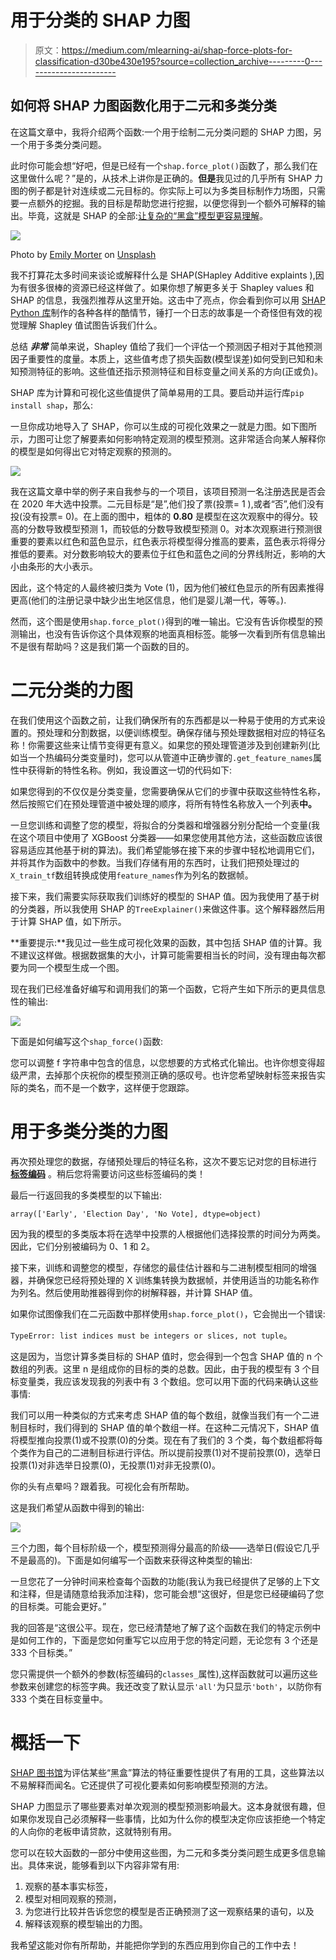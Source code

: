 # 用于分类的 SHAP 力图

> 原文：<https://medium.com/mlearning-ai/shap-force-plots-for-classification-d30be430e195?source=collection_archive---------0----------------------->

## 如何将 SHAP 力图函数化用于二元和多类分类

在这篇文章中，我将介绍两个函数:一个用于绘制二元分类问题的 SHAP 力图，另一个用于多类分类问题。

此时你可能会想“好吧，但是已经有一个`shap.force_plot()`函数了，那么我们在这里做什么呢？”是的，从技术上讲你是正确的。**但是**我见过的几乎所有 SHAP 力图的例子都是针对连续或二元目标的。你实际上可以为多类目标制作力场图，只需要一点额外的挖掘。我的目标是帮助您进行挖掘，以便您得到一个额外可解释的输出。毕竟，这就是 SHAP 的全部:[让复杂的“黑盒”模型更容易理解](/@gabrieltseng/interpreting-complex-models-with-shap-values-1c187db6ec83)。

![](img/ae5e9d94cffdf159967b7a8f1545f6f2.png)

Photo by [Emily Morter](https://unsplash.com/@emilymorter?utm_source=unsplash&utm_medium=referral&utm_content=creditCopyText) on [Unsplash](https://unsplash.com/s/photos/why?utm_source=unsplash&utm_medium=referral&utm_content=creditCopyText)

我不打算花太多时间来谈论或解释什么是 SHAP(SHapley Additive explaints ),因为有很多很棒的资源已经这样做了。如果你想了解更多关于 Shapley values 和 SHAP 的信息，我强烈推荐从这里开始。这击中了亮点，你会看到你可以用 [SHAP Python 库](https://github.com/slundberg/shap)制作的各种各样的酷情节，锤打一个日志的故事是一个奇怪但有效的视觉理解 Shapley 值试图告诉我们什么。

总结 ***非常*** 简单来说，Shapley 值给了我们一个评估一个预测因子相对于其他预测因子重要性的度量。本质上，这些值考虑了损失函数(模型误差)如何受到已知和未知预测特征的影响。这些值还指示预测特征和目标变量之间关系的方向(正或负)。

SHAP 库为计算和可视化这些值提供了简单易用的工具。要启动并运行库`pip install shap`，那么:

一旦你成功地导入了 SHAP，你可以生成的可视化效果之一就是力图。如下图所示，力图可让您了解要素如何影响特定观测的模型预测。这非常适合向某人解释你的模型是如何得出它对特定观察的预测的。

![](img/7884f7d08caf74fb9280bfaf63c999d4.png)

我在这篇文章中举的例子来自我参与的一个项目，该项目预测一名注册选民是否会在 2020 年大选中投票。二元目标是“是”,他们投了票(投票= 1 ),或者“否”,他们没有投(没有投票= 0)。在上面的图中，粗体的 **0.80** 是模型在这次观察中的得分。较高的分数导致模型预测 1，而较低的分数导致模型预测 0。对本次观察进行预测很重要的要素以红色和蓝色显示，红色表示将模型得分推高的要素，蓝色表示将得分推低的要素。对分数影响较大的要素位于红色和蓝色之间的分界线附近，影响的大小由条形的大小表示。

因此，这个特定的人最终被归类为 Vote (1)，因为他们被红色显示的所有因素推得更高(他们的注册记录中缺少出生地区信息，他们是婴儿潮一代，等等。).

然而，这个图是使用`shap.force_plot()`得到的唯一输出。它没有告诉你模型的预测输出，也没有告诉你这个具体观察的地面真相标签。能够一次看到所有信息输出不是很有帮助吗？这是我们第一个函数的目的。

# 二元分类的力图

在我们使用这个函数之前，让我们确保所有的东西都是以一种易于使用的方式来设置的。预处理和分割数据，以便训练模型。确保存储与预处理数据相对应的特征名称！你需要这些来让情节变得更有意义。如果您的预处理管道涉及到创建新列(比如当一个热编码分类变量时)，您可以从管道中正确步骤的`.get_feature_names`属性中获得新的特性名称。例如，我设置这一切的代码如下:

如果您得到的不仅仅是分类变量，您需要确保从它们的步骤中获取这些特性名称，然后按照它们在预处理管道中被处理的顺序，将所有特性名称放入一个列表**中。**

一旦您训练和调整了您的模型，将拟合的分类器和增强器分别分配给一个变量(我在这个项目中使用了 XGBoost 分类器——如果您使用其他方法，这些函数应该很容易适应其他基于树的算法)。我们希望能够在接下来的步骤中轻松地调用它们，并将其作为函数中的参数。当我们存储有用的东西时，让我们把预处理过的`X_train_tf`数组转换成使用`feature_names`作为列名的数据帧。

接下来，我们需要实际获取我们训练好的模型的 SHAP 值。因为我使用了基于树的分类器，所以我使用 SHAP 的`TreeExplainer()`来做这件事。这个解释器然后用于计算 SHAP 值，如下所示。

**重要提示:**我见过一些生成可视化效果的函数，其中包括 SHAP 值的计算。我不建议这样做。根据数据集的大小，计算可能需要相当长的时间，没有理由每次都要为同一个模型生成一个图。

现在我们已经准备好编写和调用我们的第一个函数，它将产生如下所示的更具信息性的输出:

![](img/9eaa8cb93af3fd050a952c7eb5727ef6.png)

下面是如何编写这个`shap_force()`函数:

您可以调整 f 字符串中包含的信息，以您想要的方式格式化输出。也许你想变得超级严肃，去掉那个庆祝你的模型预测正确的感叹号。也许您希望映射标签来报告实际的类名，而不是一个数字，这样便于您跟踪。

# 用于多类分类的力图

再次预处理您的数据，存储预处理后的特征名称，这次不要忘记对您的目标进行 [**标签编码**](https://scikit-learn.org/stable/modules/generated/sklearn.preprocessing.LabelEncoder.html) 。稍后您将需要访问这些标签编码的类！

最后一行返回我的多类模型的以下输出:

`array(['Early', 'Election Day', 'No Vote], dtype=object)`

因为我的模型的多类版本将在选举中投票的人根据他们选择投票的时间分为两类。因此，它们分别被编码为 0、1 和 2。

接下来，训练和调整您的模型，存储您的最佳估计器和与二进制模型相同的增强器，并确保您已经将预处理的 X 训练集转换为数据帧，并使用适当的功能名称作为列名。然后使用助推器得到你的树解释器，并计算 SHAP 值。

如果你试图像我们在二元函数中那样使用`shap.force_plot()`，它会抛出一个错误:

`TypeError: list indices must be integers or slices, not tuple`。

这是因为，当您计算多类目标的 SHAP 值时，您会得到一个包含 SHAP 值的 n 个数组的列表。这里 n 是组成你的目标的类的总数。因此，由于我的模型有 3 个目标变量类，我应该发现我的列表中有 3 个数组。您可以用下面的代码来确认这些事情:

我们可以用一种类似的方式来考虑 SHAP 值的每个数组，就像当我们有一个二进制目标时，我们得到的 SHAP 值的单个数组一样。在这种二元情况下，SHAP 值将模型推向投票(1)或不投票(0)的分类。现在有了我们的 3 个类，每个数组都将每个类作为自己的二进制目标进行评估。所以提前投票(1)对不提前投票(0)，选举日投票(1)对非选举日投票(0)，无投票(1)对非无投票(0)。

你的头有点晕吗？跟着我。可视化会有所帮助。

这是我们希望从函数中得到的输出:

![](img/152220fdb4bb83195606f78f8f39aa57.png)

三个力图，每个目标阶级一个，模型预测得分最高的阶级——选举日(假设它几乎不是最高的)。下面是如何编写一个函数来获得这种类型的输出:

一旦您花了一分钟时间来检查每个函数的功能(我认为我已经提供了足够的上下文和注释，但是请随意给我添加注释)，您可能会想“这很好，但是您已经硬编码了您的目标类。可能会更好。”

我的回答是“这很公平。现在，您已经清楚地了解了这个函数在我们的特定示例中是如何工作的，下面是您如何重写它以应用于您的特定问题，无论您有 3 个还是 333 个目标类。”

您只需提供一个额外的参数(标签编码的`classes_`属性),这样函数就可以遍历这些参数来创建您的标签字典。我还改变了默认显示`'all'`为只显示`'both'`，以防你有 333 个类在目标变量中。

# 概括一下

[SHAP 图书馆](https://github.com/slundberg/shap)为评估某些“黑盒”算法的特征重要性提供了有用的工具，这些算法以不易解释而闻名。它还提供了可视化要素如何影响模型预测的方法。

SHAP 力图显示了哪些要素对单次观测的模型预测影响最大。这本身就很有趣，但如果你发现自己必须解释一些事情，比如为什么你的模型决定你应该拒绝一个特定的人向你的老板申请贷款，这就特别有用。

您可以在较大函数的一部分中使用这些图，为二元和多类分类问题生成更多信息输出。具体来说，能够看到以下内容非常有用:

1.  观察的基本事实标签，
2.  模型对相同观察的预测，
3.  为您进行比较并告诉您您的模型是否正确预测了这一观察结果的语句，以及
4.  解释该观察的模型输出的力图。

我希望这能对你有所帮助，并能把你学到的东西应用到你自己的工作中去！